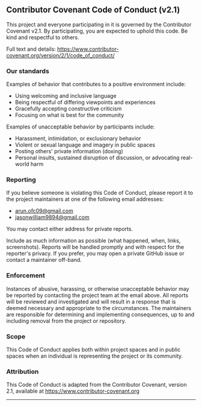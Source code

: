 ## Contributor Covenant Code of Conduct (v2.1)

This project and everyone participating in it is governed by the Contributor Covenant v2.1. By participating, you are expected to uphold this code. Be kind and respectful to others.

Full text and details: https://www.contributor-covenant.org/version/2/1/code_of_conduct/

### Our standards

Examples of behavior that contributes to a positive environment include:

- Using welcoming and inclusive language
- Being respectful of differing viewpoints and experiences
- Gracefully accepting constructive criticism
- Focusing on what is best for the community

Examples of unacceptable behavior by participants include:

- Harassment, intimidation, or exclusionary behavior
- Violent or sexual language and imagery in public spaces
- Posting others' private information (doxing)
- Personal insults, sustained disruption of discussion, or advocating real-world harm

### Reporting

If you believe someone is violating this Code of Conduct, please report it to the project maintainers at one of the following email addresses:

- arun.ofc09@gmail.com
- jasonwilliam9894@gmail.com

You may contact either address for private reports.

Include as much information as possible (what happened, when, links, screenshots). Reports will be handled promptly and with respect for the reporter's privacy. If you prefer, you may open a private GitHub issue or contact a maintainer off-band.

### Enforcement

Instances of abusive, harassing, or otherwise unacceptable behavior may be reported by contacting the project team at the email above. All reports will be reviewed and investigated and will result in a response that is deemed necessary and appropriate to the circumstances. The maintainers are responsible for determining and implementing consequences, up to and including removal from the project or repository.

### Scope

This Code of Conduct applies both within project spaces and in public spaces when an individual is representing the project or its community.

### Attribution

This Code of Conduct is adapted from the Contributor Covenant, version 2.1, available at https://www.contributor-covenant.org

---

